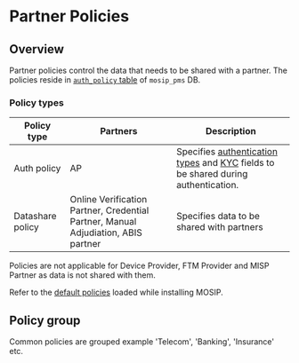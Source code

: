 # Partner Policies

## Overview

Partner policies control the data that needs to be shared with a partner. The policies reside in [`auth_policy` table](https://github.com/mosip/partner-management-services/blob/release-1.2.0/db\_scripts/mosip\_pms/ddl/pms-auth\_policy.sql) of `mosip_pms` DB.

### Policy types

| Policy type      | Partners                                                                          | Description                                                                                                                                                               |
| ---------------- | --------------------------------------------------------------------------------- | ------------------------------------------------------------------------------------------------------------------------------------------------------------------------- |
| Auth policy      | AP                                                                                | Specifies [authentication types](id-authentication.md#authentication-types) and [KYC](id-authentication.md#kyc-authentication) fields to be shared during authentication. |
| Datashare policy | Online Verification Partner, Credential Partner, Manual Adjudiation, ABIS partner | Specifies data to be shared with partners                                                                                                                                 |

Policies are not applicable for Device Provider, FTM Provider and MISP Partner as data is not shared with them.

Refer to the [default policies](https://github.com/mosip/partner-management-services/blob/release-1.2.0/db\_scripts/mosip\_pms/dml/pms-auth\_policy.csv) loaded while installing MOSIP.

## Policy group

Common policies are grouped example 'Telecom', 'Banking', 'Insurance' etc.
